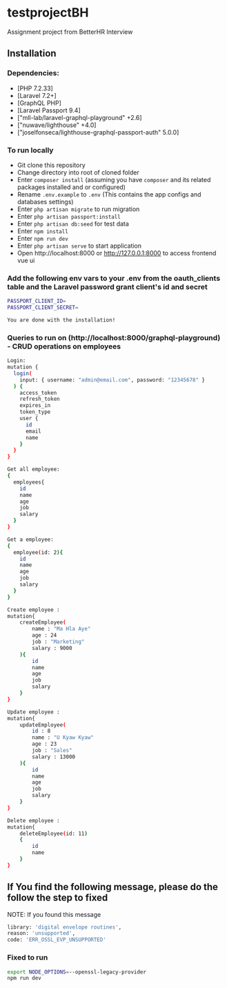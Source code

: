 # testprojectBH
Assignment project from BetterHR Interview 

## Installation

### Dependencies:

* [PHP 7.2.33]
* [Laravel 7.2+]
* [GraphQL PHP]
* [Laravel Passport 9.4]
* ["mll-lab/laravel-graphql-playground" +2.6]
* ["nuwave/lighthouse" +4.0]
* ["joselfonseca/lighthouse-graphql-passport-auth" 5.0.0]


### To run locally

- Git clone this repository
- Change directory into root of cloned folder
- Enter `composer install` (assuming you have `composer` and its related packages installed and or configured)
- Rename `.env.example`  to `.env` (This contains the app configs and databases settings)
- Enter `php artisan migrate` to run migration  
- Enter `php artisan passport:install`
- Enter `php artisan db:seed` for test data
- Enter `npm install`
- Enter `npm run dev`
- Enter `php artisan serve` to start application
- Open http://localhost:8000 or http://127.0.0.1:8000 to access frontend vue ui

### Add the following env vars to your .env from the oauth_clients table and the Laravel password grant client's id and secret

```bash
PASSPORT_CLIENT_ID=
PASSPORT_CLIENT_SECRET=

You are done with the installation!
```

### Queries to run on (http://localhost:8000/graphql-playground) - CRUD operations on employees
```bash
Login:
mutation {
  login(
    input: { username: "admin@email.com", password: "12345678" }
  ) {
    access_token
    refresh_token
    expires_in
    token_type
    user {
      id
      email
      name
    }
  }
}

Get all employee:
{
  employees{
    id
    name
    age
    job
    salary
  }
}

Get a employee:
{
  employee(id: 2){
    id
    name
    age
    job
    salary
  }
}

Create employee :
mutation{
	createEmployee(
	    name : "Ma Hla Aye"
	    age : 24
	    job : "Marketing"
	    salary : 9000
	){
	    id
	    name
	    age 
	    job
	    salary
	}
}

Update employee :
mutation{
	updateEmployee(
	    id : 8
	    name : "U Kyaw Kyaw"
	    age : 23
	    job : "Sales"
	    salary : 13000
	){
	    id
	    name
	    age 
	    job
	    salary
	}
}

Delete employee :
mutation{
	deleteEmployee(id: 11)
  	{
	    id
	    name
	}
}

```


## If You find the following message, please do the follow the step to fixed

NOTE: 
If you found this message

```bash
library: 'digital envelope routines',
reason: 'unsupported',
code: 'ERR_OSSL_EVP_UNSUPPORTED'
```
### Fixed to run
```bash
export NODE_OPTIONS=--openssl-legacy-provider
npm run dev
```
